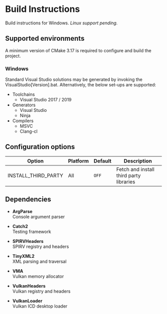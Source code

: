 # Build Instructions

Build instructions for Windows. _Linux support pending._

## Supported environments

A minimum version of CMake 3.17 is required to configure and build the project.

### Windows

Standard Visual Studio solutions may be generated by invoking the VisualStudio[Version].bat. Alternatively,
the below set-ups are supported:

- Toolchains
    - Visual Studio 2017 / 2019
- Generators
  - Visual Studio
  - Ninja
- Compilers
  - MSVC
  - Clang-cl

## Configuration options

| Option | Platform | Default | Description |
| ------ | -------- |---------| ----------- |
| INSTALL_THIRD_PARTY | All | `OFF` | Fetch and install third party libraries |

## Dependencies

- **ArgParse** </br>
  Console argument parser

- **Catch2** </br>
  Testing framework

- **SPIRVHeaders** </br>
  SPIRV registry and headers

- **TinyXML2** </br>
  XML parsing and traversal

- **VMA** </br>
  Vulkan memory allocator

- **VulkanHeaders** </br>
  Vulkan registry and headers

- **VulkanLoader** </br>
  Vulkan ICD desktop loader
